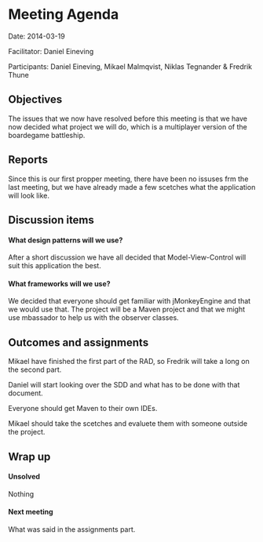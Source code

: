 # Meeting Agenda

Date: 2014-03-19

Facilitator: Daniel Eineving

Participants: Daniel Eineving, Mikael Malmqvist, Niklas Tegnander & Fredrik Thune
  
## Objectives
The issues that we now have resolved before this meeting is that we have now decided what project we will do, which is a multiplayer version of the boardegame battleship.

## Reports
Since this is our first propper meeting, there have been no issuses frm the last meeting, but we have already made a few scetches what the application will look like.

## Discussion items

#### What design patterns will we use?
After a short discussion we have all decided that Model-View-Control will suit this application the best.

#### What frameworks will we use?
We decided that everyone should get familiar with jMonkeyEngine and that we would use that. The project will be a Maven project and that we might use mbassador to help us with the observer classes.

## Outcomes and assignments
Mikael have finished the first part of the RAD, so Fredrik will take a long on the second part.

Daniel will start looking over the SDD and what has to be done with that document.

Everyone should get Maven to their own IDEs.

Mikael should take the scetches and evaluete them with someone outside the project.

## Wrap up 

#### Unsolved
Nothing

#### Next meeting
What was said in the assignments part.
